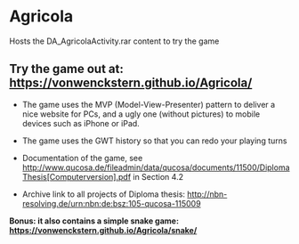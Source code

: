 # Agricola
Hosts the DA_AgricolaActivity.rar content to try the game

## Try the game out at: https://vonwenckstern.github.io/Agricola/

* The game uses the MVP (Model-View-Presenter) pattern to deliver a nice website for PCs, and a ugly one (without pictures) to mobile devices such as iPhone or iPad.
* The game uses the GWT history so that you can redo your playing turns

* Documentation of the game, see http://www.qucosa.de/fileadmin/data/qucosa/documents/11500/DiplomaThesis[Computerversion].pdf in Section 4.2
* Archive link to all projects of Diploma thesis: http://nbn-resolving.de/urn:nbn:de:bsz:105-qucosa-115009


**Bonus: it also contains a simple snake game: https://vonwenckstern.github.io/Agricola/snake/**
